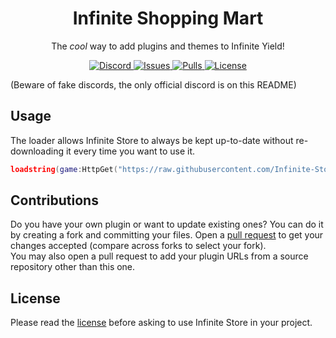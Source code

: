 <h1 align="center">
	Infinite Shopping Mart
</h1>

<p align="center">
	The <em>cool</em> way to add plugins and themes to Infinite Yield!
</p>

<p align="center">
	<a href="https://discord.gg/dv96SXYmxz">
		<img alt="Discord" src="https://img.shields.io/discord/1014040973027844106?color=%235865F2&logo=discord&logoColor=%23DCDDDE&style=flat-square">
	</a>
	<a href="https://github.com/Infinite-Store/Infinite-Store/issues">
		<img alt="Issues" src="https://img.shields.io/github/issues/Infinite-Store/Infinite-Store?color=0088ff&style=flat-square"/>
	</a>
	<a href="https://github.com/Infinite-Store/Infinite-Store/pulls">
		<img alt="Pulls" src="https://img.shields.io/github/issues-pr/Infinite-Store/Infinite-Store?color=0088ff&style=flat-square"/>
	</a>
	<a href="https://github.com/Infinite-Store/Infinite-Store/blob/main/LICENSE">
		<img alt="License" src="https://img.shields.io/badge/License-ISC%20License-brightgreen"/>
	</a>
</p>

(Beware of fake discords, the only official discord is on this README)

## Usage

The loader allows Infinite Store to always be kept up-to-date without re-downloading it every time you want to use it.

```lua
loadstring(game:HttpGet("https://raw.githubusercontent.com/Infinite-Store/Infinite-Store/main/main.lua"))()
```

## Contributions

Do you have your own plugin or want to update existing ones? You can do it by creating a fork and committing your files. Open a [pull request](https://github.com/Infinite-Store/Infinite-Store/compare) to get your changes accepted (compare across forks to select your fork).\
You may also open a pull request to add your plugin URLs from a source repository other than this one.

## License

Please read the [license](https://github.com/Infinite-Store/Infinite-Store/blob/main/LICENSE.md) before asking to use Infinite Store in your project.
